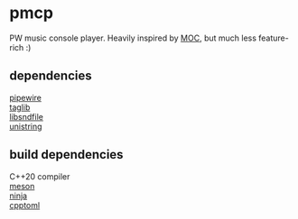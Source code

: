 # pmcp
PW music console player.
Heavily inspired by [MOC](http://moc.daper.net), but much less feature-rich :)

## dependencies
[pipewire](https://pipewire.org)  
[taglib](https://taglib.org)  
[libsndfile](https://libsndfile.github.io/libsndfile)  
[unistring](https://github.com/skystrife/cpptoml)  


## build dependencies
C++20 compiler  
[meson](https://mesonbuild.com)  
[ninja](https://ninja-build.org)  
[cpptoml](https://github.com/skystrife/cpptoml)  
